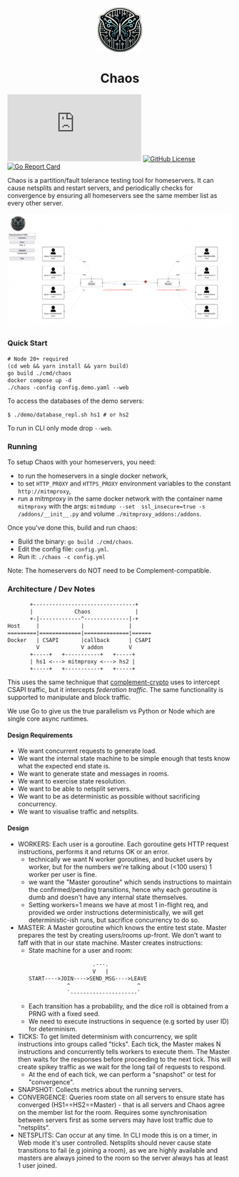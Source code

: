 <div align="center">
<img src="web/public/chaos-alpha.png" alt="Alt Text" width="100" height="100">
 <h1>Chaos</h1>
</div>

[![Matrix](https://img.shields.io/matrix/chaos-testing:matrix.org)](https://matrix.to/#/#chaos-testing:matrix.org)
[![GitHub License](https://img.shields.io/github/license/element-hq/chaos)](/LICENSE)
[![Go Report Card](https://goreportcard.com/badge/github.com/element-hq/chaos)](https://goreportcard.com/report/github.com/element-hq/chaos)


Chaos is a partition/fault tolerance testing tool for homeservers. It can cause netsplits and restart servers, and periodically checks for convergence by ensuring all homeservers see the same member list as every other server.

![Web Screenshot](screenshot.png)

### Quick Start
```
# Node 20+ required
(cd web && yarn install && yarn build)
go build ./cmd/chaos
docker compose up -d
./chaos -config config.demo.yaml --web
```

To access the databases of the demo servers:
```
$ ./demo/database_repl.sh hs1 # or hs2
```

To run in CLI only mode drop `--web`.

### Running

To setup Chaos with your homeservers, you need:
 - to run the homeservers in a single docker network,
 - to set `HTTP_PROXY` and `HTTPS_PROXY` environment variables to the constant `http://mitmproxy`,
 - run a mitmproxy in the same docker network with the container name `mitmproxy` with the
   args: `mitmdump --set  ssl_insecure=true -s /addons/__init__.py` and volume `./mitmproxy_addons:/addons`.

Once you've done this, build and run chaos:
- Build the binary: `go build ./cmd/chaos`.
- Edit the config file: `config.yml`.
- Run it: `./chaos -c config.yml`

Note: The homeservers do NOT need to be Complement-compatible.

### Architecture / Dev Notes

```
       +--------------------------------+
       |             Chaos              |
       +-|-------------^--------------|-+
Host     |             |              |
=========|=============|==============|======
Docker   | CSAPI       |callback      | CSAPI
         V             V addon        V
       +-----+   +-----------+   +-----+
       | hs1 <---> mitmproxy <---> hs2 |
       +-----+   +-----------+   +-----+
```

This uses the same technique that [complement-crypto](https://github.com/matrix-org/complement-crypto/)
uses to intercept CSAPI traffic, but it intercepts _federation traffic_. The same functionality is
supported to manipulate and block traffic.

We use Go to give us the true parallelism vs Python or Node which are single core async runtimes.

#### Design Requirements

- We want concurrent requests to generate load.
- We want the internal state machine to be simple enough that tests know what the expected end state is.
- We want to generate state and messages in rooms.
- We want to exercise state resolution.
- We want to be able to netsplit servers.
- We want to be as deterministic as possible without sacrificing concurrency.
- We want to visualise traffic and netsplits.

#### Design

- WORKERS: Each user is a goroutine. Each goroutine gets HTTP request instructions, performs it and returns OK or an error.
  * technically we want N worker goroutines, and bucket users by worker, but for the numbers we're talking about (<100 users) 1 worker per user is fine.
  * we want the "Master goroutine" which sends instructions to maintain the confirmed/pending transitions, hence why each goroutine is dumb and doesn't have any internal state themselves.
  * Setting workers=1 means we have at most 1 in-flight req, and provided we order instructions deterministically, we will get deterministic-ish runs, but sacrifice concurrency to do so.
- MASTER: A Master goroutine which knows the entire test state. Master prepares the test by creating users/rooms up-front. We don't want to faff with that in our state machine. Master creates instructions:
  * State machine for a user and room:
    ```
                        .---. 
                        V   |
    START---->JOIN---->SEND_MSG---->LEAVE
                ^                     ^
                `---------------------`
    ```
  * Each transition has a probability, and the dice roll is obtained from a PRNG with a fixed seed.
  * We need to execute instructions in sequence (e.g sorted by user ID) for determinism.
- TICKS: To get limited determinism with concurrency, we split instructions into groups called "ticks". Each tick, the Master makes N instructions and concurrently tells workers to execute them. The Master then waits for the responses before proceeding to the next tick. This will create spikey traffic as we wait for the long tail of requests to respond.
  * At the end of each tick, we can perform a "snapshot" or test for "convergence".
- SNAPSHOT: Collects metrics about the running servers.
- CONVERGENCE: Queries room state on all servers to ensure state has converged (HS1==HS2==Master) - that is all servers and Chaos agree on the member list for the room. Requires some synchronisation between servers first as some servers may have lost traffic due to "netsplits".
- NETSPLITS: Can occur at any time. In CLI mode this is on a timer, in Web mode it's user controlled. Netsplits should never cause state transitions to fail (e.g joining a room), as we are highly available and masters are always joined to the room so the server always has at least 1 user joined.
